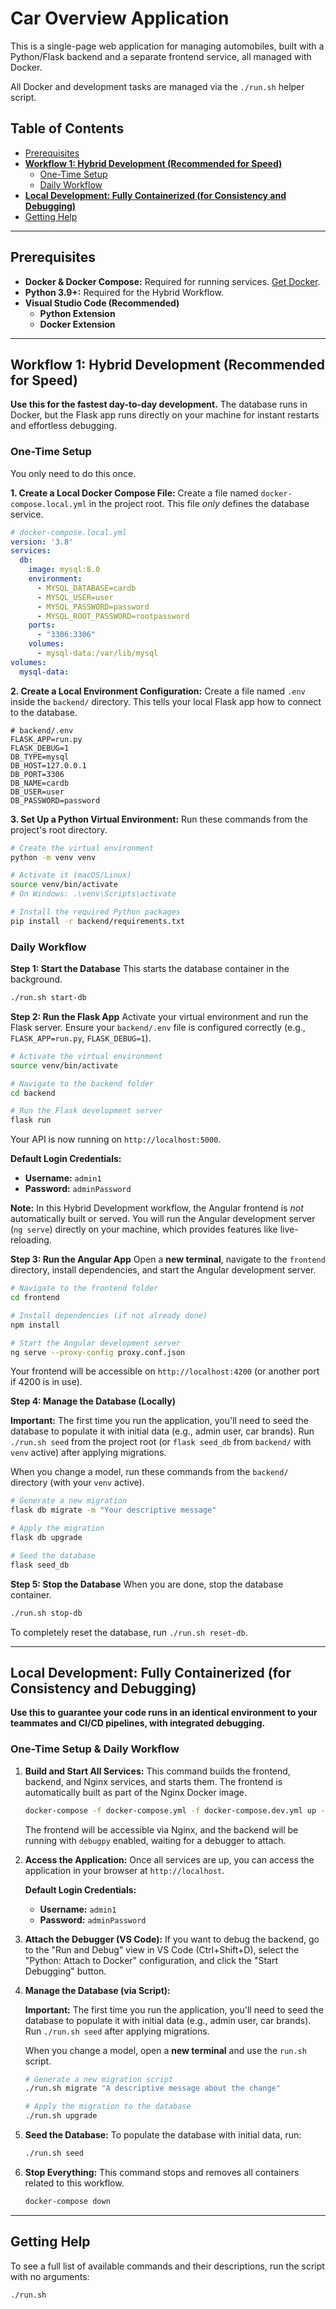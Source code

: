 # Car Overview Application

This is a single-page web application for managing automobiles, built with a Python/Flask backend and a separate frontend service, all managed with Docker.

All Docker and development tasks are managed via the `./run.sh` helper script.

## Table of Contents
- [Prerequisites](#prerequisites)
- [**Workflow 1: Hybrid Development (Recommended for Speed)**](#workflow-1-hybrid-development-recommended-for-speed)
  - [One-Time Setup](#one-time-setup)
  - [Daily Workflow](#daily-workflow)
- [**Local Development: Fully Containerized (for Consistency and Debugging)**](#local-development-fully-containerized-for-consistency-and-debugging)
- [Getting Help](#getting-help)

---

## Prerequisites
- **Docker & Docker Compose:** Required for running services. [Get Docker](https://docs.docker.com/get-docker/).
- **Python 3.9+:** Required for the Hybrid Workflow.
- **Visual Studio Code (Recommended)**
  - **Python Extension**
  - **Docker Extension**

---

## Workflow 1: Hybrid Development (Recommended for Speed)
**Use this for the fastest day-to-day development.** The database runs in Docker, but the Flask app runs directly on your machine for instant restarts and effortless debugging.

### One-Time Setup
You only need to do this once.

**1. Create a Local Docker Compose File:**
Create a file named `docker-compose.local.yml` in the project root. This file *only* defines the database service.

```yaml
# docker-compose.local.yml
version: '3.8'
services:
  db:
    image: mysql:8.0
    environment:
      - MYSQL_DATABASE=cardb
      - MYSQL_USER=user
      - MYSQL_PASSWORD=password
      - MYSQL_ROOT_PASSWORD=rootpassword
    ports:
      - "3306:3306"
    volumes:
      - mysql-data:/var/lib/mysql
volumes:
  mysql-data:
```

**2. Create a Local Environment Configuration:**
Create a file named `.env` inside the `backend/` directory. This tells your local Flask app how to connect to the database.

```
# backend/.env
FLASK_APP=run.py
FLASK_DEBUG=1
DB_TYPE=mysql
DB_HOST=127.0.0.1
DB_PORT=3306
DB_NAME=cardb
DB_USER=user
DB_PASSWORD=password
```

**3. Set Up a Python Virtual Environment:**
Run these commands from the project's root directory.

```bash
# Create the virtual environment
python -m venv venv

# Activate it (macOS/Linux)
source venv/bin/activate
# On Windows: .\venv\Scripts\activate

# Install the required Python packages
pip install -r backend/requirements.txt
```

### Daily Workflow
**Step 1: Start the Database**
This starts the database container in the background.
```bash
./run.sh start-db
```

**Step 2: Run the Flask App**
Activate your virtual environment and run the Flask server. Ensure your `backend/.env` file is configured correctly (e.g., `FLASK_APP=run.py`, `FLASK_DEBUG=1`).
```bash
# Activate the virtual environment
source venv/bin/activate

# Navigate to the backend folder
cd backend

# Run the Flask development server
flask run
```
Your API is now running on `http://localhost:5000`.

**Default Login Credentials:**
*   **Username:** `admin1`
*   **Password:** `adminPassword`

**Note:** In this Hybrid Development workflow, the Angular frontend is *not* automatically built or served. You will run the Angular development server (`ng serve`) directly on your machine, which provides features like live-reloading.

**Step 3: Run the Angular App**
Open a **new terminal**, navigate to the `frontend` directory, install dependencies, and start the Angular development server.
```bash
# Navigate to the frontend folder
cd frontend

# Install dependencies (if not already done)
npm install

# Start the Angular development server
ng serve --proxy-config proxy.conf.json
```
Your frontend will be accessible on `http://localhost:4200` (or another port if 4200 is in use).

**Step 4: Manage the Database (Locally)**

**Important:** The first time you run the application, you'll need to seed the database to populate it with initial data (e.g., admin user, car brands). Run `./run.sh seed` from the project root (or `flask seed_db` from `backend/` with `venv` active) after applying migrations.

When you change a model, run these commands from the `backend/` directory (with your `venv` active).
```bash
# Generate a new migration
flask db migrate -m "Your descriptive message"

# Apply the migration
flask db upgrade

# Seed the database
flask seed_db
```

**Step 5: Stop the Database**
When you are done, stop the database container.
```bash
./run.sh stop-db
```
To completely reset the database, run `./run.sh reset-db`.

---

## Local Development: Fully Containerized (for Consistency and Debugging)
**Use this to guarantee your code runs in an identical environment to your teammates and CI/CD pipelines, with integrated debugging.**

### One-Time Setup & Daily Workflow

1.  **Build and Start All Services:**
    This command builds the frontend, backend, and Nginx services, and starts them. The frontend is automatically built as part of the Nginx Docker image.
    ```bash
    docker-compose -f docker-compose.yml -f docker-compose.dev.yml up --build
    ```
    The frontend will be accessible via Nginx, and the backend will be running with `debugpy` enabled, waiting for a debugger to attach.

2.  **Access the Application:**
    Once all services are up, you can access the application in your browser at `http://localhost`.

    **Default Login Credentials:**
    *   **Username:** `admin1`
    *   **Password:** `adminPassword`

3.  **Attach the Debugger (VS Code):**
    If you want to debug the backend, go to the "Run and Debug" view in VS Code (Ctrl+Shift+D), select the "Python: Attach to Docker" configuration, and click the "Start Debugging" button.

4.  **Manage the Database (via Script):**

    **Important:** The first time you run the application, you'll need to seed the database to populate it with initial data (e.g., admin user, car brands). Run `./run.sh seed` after applying migrations.

    When you change a model, open a **new terminal** and use the `run.sh` script.
    ```bash
    # Generate a new migration script
    ./run.sh migrate "A descriptive message about the change"

    # Apply the migration to the database
    ./run.sh upgrade
    ```

5.  **Seed the Database:**
    To populate the database with initial data, run:
    ```bash
    ./run.sh seed
    ```

6.  **Stop Everything:**
    This command stops and removes all containers related to this workflow.
    ```bash
    docker-compose down
    ```

---

## Getting Help
To see a full list of available commands and their descriptions, run the script with no arguments:
```bash
./run.sh
```
